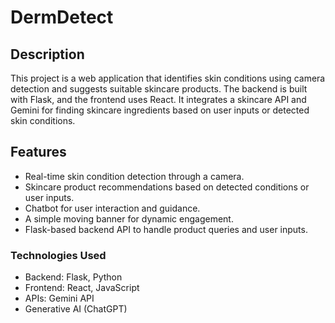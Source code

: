 # DermDetect

## Description

This project is a web application that identifies skin conditions using camera detection and suggests suitable skincare products. The backend is built with Flask, and the frontend uses React. It integrates a skincare API and Gemini for finding skincare ingredients based on user inputs or detected skin conditions.

## Features
* Real-time skin condition detection through a camera.
* Skincare product recommendations based on detected conditions or user inputs.
* Chatbot for user interaction and guidance.
* A simple moving banner for dynamic engagement.
* Flask-based backend API to handle product queries and user inputs.
  
### Technologies Used
  * Backend: Flask, Python
  * Frontend: React, JavaScript
  * APIs: Gemini API
  * Generative AI (ChatGPT)
